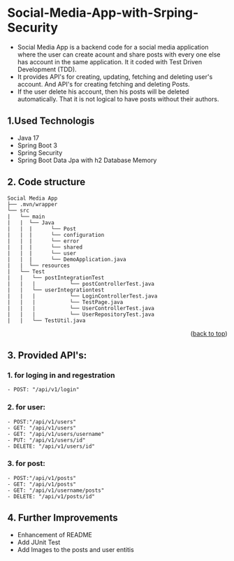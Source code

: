 # Social-Media-App-with-Srping-Security
- Social Media App is a backend code for a social media application where the user can create acount and share posts with every one else has account in the same application. It it coded with Test Driven Development (TDD).
- It provides API's for creating, updating, fetching and deleting user's account. And API's for creating fetching and deleting Posts.
- If the user delete his account, then his posts will be deleted automatically. That it is not logical to have posts without their authors. 

## 1.Used Technologis
- Java 17
- Spring Boot 3
- Spring Security
- Spring Boot Data Jpa with h2 Database Memory 

## 2. Code structure

```
Social Media App
├── .mvn/wrapper
└── src
|   └── main
|   |  └── Java
|   |  |      └── Post
|   |  |      └── configuration
|   |  |      └── error
|   |  |      └── shared
|   |  |      └── user
|   |  |      └── DemoApplication.java
|   |  └── resources
|   └── Test
|   |   └── postIntegrationTest
|   |   |           └── postControllerTest.java
|   |   └── userIntegrationtest
|   |   |           └── LoginControllerTest.java
|   |   |           └── TestPage.java
|   |   |           └── UserControllerTest.java
|   |   |           └── UserRepositoryTest.java
|   |   └── TestUtil.java
```

<p align="right">(<a href="#top">back to top</a>)</p>

## 3. Provided API's:
   ### 1. for loging in and regestration 
    - POST: "/api/v1/login" 
   ### 2. for user:
    - POST:"/api/v1/users"
    - GET: "/api/v1/users"
    - GET: "/api/v1/users/username"
    - PUT: "/api/v1/users/id"
    - DELETE: "/api/v1/users/id"
   ### 3. for post:
    - POST:"/api/v1/posts"
    - GET: "/api/v1/posts"
    - GET: "/api/v1/username/posts"
    - DELETE: "/api/v1/posts/id"



## 4. Further Improvements
- Enhancement of README
- Add JUnit Test 
- Add Images to the posts and user entitis
